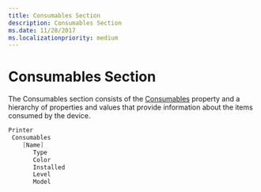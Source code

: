 ```yaml
---
title: Consumables Section
description: Consumables Section
ms.date: 11/28/2017
ms.localizationpriority: medium
---
```


# Consumables Section


The Consumables section consists of the [Consumables](consumables3.md) property and a hierarchy of properties and values that provide information about the items consumed by the device.

```cpp
Printer
 Consumables
    [Name]
       Type
       Color
       Installed
       Level
       Model
```

 

 




